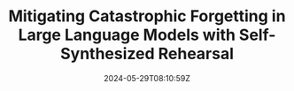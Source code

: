 ---
title: "Mitigating Catastrophic Forgetting in Large Language Models with Self-Synthesized Rehearsal"
authors:
- Jianheng Huang
- Leyang Cui
- Ante Wang
- Chengyi Yang
- Xinting Liao
- Linfeng Song
- Junfeng Yao
- Jinsong Su
author_notes:
- "共同一作"
- "共同一作"
- 
- 
- 
- 
- 
- "通讯作者"
date: "2024-05-29T08:10:59Z"
publishDate: "2025-05-29T08:10:59Z"
publication_types: [direction8]
publication: "**In Proc. of ACL 2024.** (CCF-A类)"
---